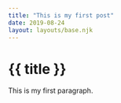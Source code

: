 ```yaml
---
title: "This is my first post"
date: 2019-08-24
layout: layouts/base.njk
---
```


# {{ title }}

This is my first paragraph.
